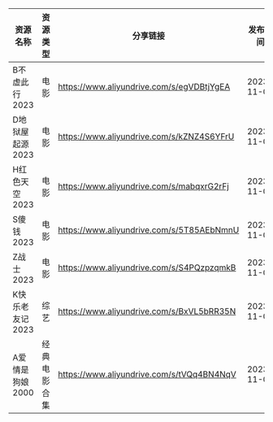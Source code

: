 | 资源名称       | 资源类型   | 分享链接                                      | 发布时间       |
| ---------- | ------ | ----------------------------------------- | ---------- |
| B不虚此行2023  | 电影     | https://www.aliyundrive.com/s/egVDBtjYgEA | 2023-11-08 |
| D地狱屋起源2023 | 电影     | https://www.aliyundrive.com/s/kZNZ4S6YFrU | 2023-11-08 |
| H红色天空2023  | 电影     | https://www.aliyundrive.com/s/mabqxrG2rFj | 2023-11-08 |
| S傻钱2023    | 电影     | https://www.aliyundrive.com/s/5T85AEbNmnU | 2023-11-08 |
| Z战士2023    | 电影     | https://www.aliyundrive.com/s/S4PQzpzqmkB | 2023-11-08 |
| K快乐老友记2023 | 综艺     | https://www.aliyundrive.com/s/BxVL5bRR35N | 2023-11-08 |
| A爱情是狗娘2000 | 经典电影合集 | https://www.aliyundrive.com/s/tVQq4BN4NqV | 2023-11-08 |
